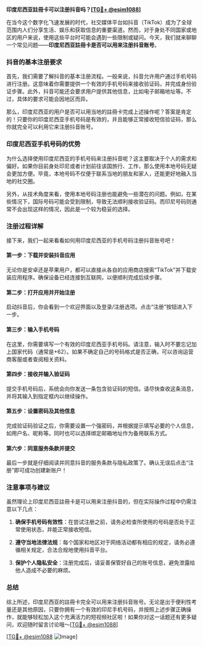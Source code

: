 **印度尼西亚註冊卡可以注册抖音吗？[[TG💪+ @esim1088](https://t.me/s/esim1088)]**

在当今这个数字化飞速发展的时代，社交媒体平台如抖音（TikTok）成为了全球范围内人们分享生活、娱乐和获取信息的重要渠道。然而，对于身处不同国家或地区的用户来说，使用这些平台时可能会遇到一些限制或疑问。今天，我们就来聊聊一个常见问题——**印度尼西亚註冊卡是否可以用来注册抖音账号**。

### 抖音的基本注册要求

首先，我们需要了解抖音的基本注册流程。一般来说，抖音允许用户通过手机号码进行注册。这意味着你需要提供一个有效的手机号码来接收验证码，并完成身份验证步骤。此外，抖音可能还会要求用户提供其他信息，比如电子邮箱地址等。不过，具体的要求可能会因地区而异。

那么，印度尼西亚的用户是否可以用当地的註冊卡完成上述操作呢？答案是肯定的！只要你的印度尼西亚手机号码是有效的，并且能够正常接收短信验证码，那么你就完全可以利用它来注册抖音账号。

### 印度尼西亚手机号码的优势

为什么选择使用印度尼西亚的手机号码来注册抖音呢？这主要取决于个人的需求和偏好。如果你目前身处印尼或者计划前往该国旅行、工作，那么使用本地号码无疑会更加方便。毕竟，本地号码不仅便于联系当地的朋友和家人，还能更好地融入当地的社交圈。

另外，从技术角度来看，使用本地号码注册也能避免一些潜在的问题。例如，在某些情况下，国际号码可能会受到限制，导致无法顺利接收验证码。而印尼号码则通常不会出现这样的情况，因此是一个较为稳妥的选择。

### 注册过程详解

接下来，我们一起来看看如何用印度尼西亚的手机号码注册抖音账号吧！

#### 第一步：下载并安装抖音应用
无论你是安卓还是苹果用户，都可以直接从各自的应用商店搜索“TikTok”并下载安装应用程序。确保设备已经连接到互联网，以便顺利完成后续步骤。

#### 第二步：打开应用并开始注册
启动抖音后，你会看到一个欢迎界面以及登录/注册选项。点击“注册”按钮进入下一步。

#### 第三步：输入手机号码
在这里，你需要填写一个有效的印度尼西亚手机号码。请注意，输入时不要忘记加上国家代码（通常是+62）。如果不确定自己的号码格式是否正确，可以咨询运营商客服或者查阅相关资料。

#### 第四步：接收并输入验证码
提交手机号码后，系统会向你发送一条包含验证码的短信。请尽快查收这条消息，并将其输入到指定框内以继续操作。

#### 第五步：设置密码及其他信息
完成验证码验证之后，你需要设置一个强密码，并根据提示填写必要的个人信息，如用户名、昵称等。同时也可以选择绑定邮箱地址作为备用联系方式。

#### 第六步：同意服务条款并提交
最后一步就是仔细阅读并同意抖音的服务条款与隐私政策了。确认无误后点击“注册”即可成功创建新账户！

### 注意事项与建议

虽然理论上印度尼西亚註冊卡是可以用来注册抖音的，但在实际操作过程中仍需注意以下几点：

1. **确保手机号码有效性**：在尝试注册之前，请务必检查所使用的号码是否处于正常使用状态，并能正常接收短信。
   
2. **遵守当地法律法规**：每个国家和地区对于网络活动都有相应的规定，请务必遵循相关规定，合法合规地使用抖音平台。

3. **保护个人隐私安全**：注册完成后，请妥善保管好自己的账号信息，避免泄露给他人造成不必要的麻烦。

### 总结

综上所述，印度尼西亚的註冊卡完全可以用来注册抖音账号。无论是出于便利性考量还是其他原因，只要你拥有一个有效的印尼手机号码，并按照上述步骤正确操作，就能够轻松加入这个充满活力的短视频社区啦！如果你对这一话题还有更多疑问，欢迎随时留言讨论哦～[[TG💪+ @esim1088](https://t.me/s/esim1088)]

[[TG💪+ @esim1088](https://t.me/s/esim1088) ![Image](https://i.postimg.cc/4NQfJmqS/Snipaste-2025-05-13-00-14-12.png)]